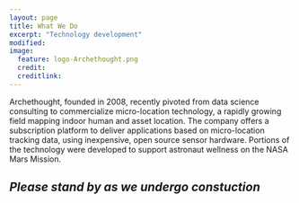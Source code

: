 ```yaml
---
layout: page
title: What We Do
excerpt: "Technology development"
modified: 
image:
  feature: logo-Archethought.png
  credit: 
  creditlink: 
---
```



Archethought, founded in 2008, recently pivoted from data science consulting to commercialize micro-location technology, a rapidly growing field mapping indoor human and asset location. The company offers a subscription platform to deliver applications based on micro-location tracking data, using inexpensive, open source sensor hardware. Portions of the technology were developed to support astronaut wellness on the NASA Mars Mission.  

## *Please stand by as we undergo constuction* 




